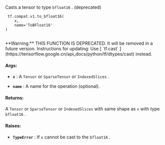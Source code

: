 Casts a tensor to type  `bfloat16` . (deprecated)



```
 tf.compat.v1.to_bfloat16(
    x,
    name='ToBFloat16'
)
 
```


<aside class="warning">**Warning:**  THIS FUNCTION IS DEPRECATED. It will be removed in a future version.
Instructions for updating:
Use [ `tf.cast` ](https://tensorflow.google.cn/api_docs/python/tf/dtypes/cast) instead.</aside>


#### Args:

- **`x`** : A  `Tensor`  or  `SparseTensor`  or  `IndexedSlices` .

- **`name`** : A name for the operation (optional).



#### Returns:
A  `Tensor`  or  `SparseTensor`  or  `IndexedSlices`  with same shape as  `x`  with
type  `bfloat16` .



#### Raises:

- **`TypeError`** : If  `x`  cannot be cast to the  `bfloat16` .

